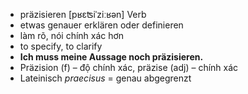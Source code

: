 - präzisieren	[pʁɛʦiˈziːʁən]	Verb	
- etwas genauer erklären oder definieren
- làm rõ, nói chính xác hơn
- to specify, to clarify
- **Ich muss meine Aussage noch präzisieren.**
- Präzision (f) – độ chính xác, präzise (adj) – chính xác	
- Lateinisch *praecisus* = genau abgegrenzt